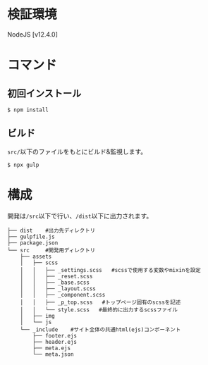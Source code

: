 # 検証環境
NodeJS [v12.4.0]

# コマンド
## 初回インストール

```
$ npm install
```

## ビルド
`src/`以下のファイルをもとにビルド&監視します。

```
$ npx gulp
```

# 構成
開発は`/src`以下で行い、`/dist`以下に出力されます。

    ├── dist    #出力先ディレクトリ
    ├── gulpfile.js
    ├── package.json
    └── src     #開発用ディレクトリ
        ├── assets
        │   ├── scss
        │   │   ├── _settings.scss   #scssで使用する変数やmixinを設定
        │   │   ├── _reset.scss
        │   │   ├── _base.scss
        │   │   ├── _layout.scss
        │   │   ├── _component.scss
        │   │   ├── _p_top.scss   #トップページ固有のscssを記述
        │   │   └── style.scss   #最終的に出力するscssファイル
        │   ├── img
        │   └── js
        └── _include    #サイト全体の共通html(ejs)コンポーネント
            ├── footer.ejs
            ├── header.ejs
            ├── meta.ejs
            └── meta.json
